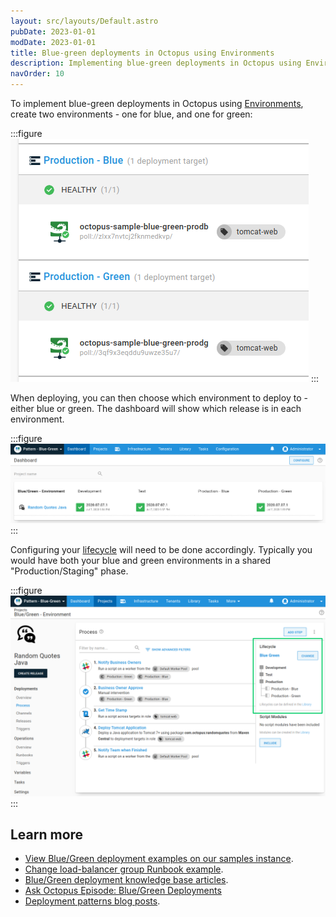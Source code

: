 ```yaml
---
layout: src/layouts/Default.astro
pubDate: 2023-01-01
modDate: 2023-01-01
title: Blue-green deployments in Octopus using Environments
description: Implementing blue-green deployments in Octopus using Environments.
navOrder: 10
---
```


To implement blue-green deployments in Octopus using [Environments](/docs/infrastructure/environments), create two environments - one for blue, and one for green:

:::figure
![](/docs/deployments/patterns/blue-green-deployments/images/blue-green-create-envs.png "width=500")
:::

When deploying, you can then choose which environment to deploy to - either blue or green. The dashboard will show which release is in each environment.

:::figure
![](/docs/deployments/patterns/blue-green-deployments/images/blue-green-dashboard.png "width=500")
:::

Configuring your [lifecycle](/docs/releases/lifecycles) will need to be done accordingly. Typically you would have both your blue and green environments in a shared "Production/Staging" phase.

:::figure
![](/docs/deployments/patterns/blue-green-deployments/images/blue-green-lifecycle.png "width=500")
:::

## Learn more

- [View Blue/Green deployment examples on our samples instance](https://oc.to/PatternBlueGreenSamplesSpace).
- [Change load-balancer group Runbook example](/docs/runbooks/runbook-examples/aws/change-load-balancer-group).
- [Blue/Green deployment knowledge base articles](https://oc.to/BlueGreenTaggedKBArticles).
- [Ask Octopus Episode: Blue/Green Deployments](https://www.youtube.com/watch?v=qFqoVwVzeo0)
- [Deployment patterns blog posts](https://octopus.com/blog/tag/Deployment%20Patterns).
